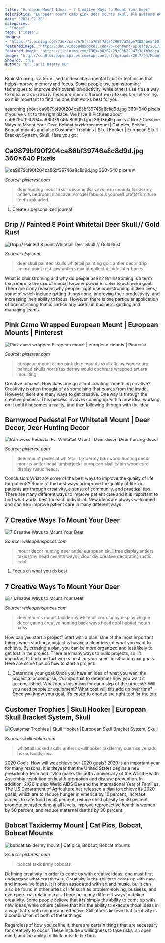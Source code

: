 ```yaml
---
title: "European Mount Ideas ~ 7 Creative Ways To Mount Your Deer"
description: "European mount camo pink deer mounts skull elk awesome euro painted skulls horns taxidermy would cochrans wrapped antlers mounting"
date: "2023-02-20"
categories:
- "ideas"
tags: ["ideas"]
images:
- "https://i.pinimg.com/736x/ca/76/5f/ca765f786f479677d23be78024be5400--deer-mount-ideas-deer-mount-decor.jpg"
featuredImage: "http://cdn0.wideopenspaces.com/wp-content/uploads/2017/04/Mount-1.jpg"
featured_image: "https://i.pinimg.com/736x/00/62/29/00622947238fb3daca1291a28029f1fb.jpg"
image: "http://cdn0.wideopenspaces.com/wp-content/uploads/2017/04/Mount-1.jpg"
ShowToc: true
author: "Dr. Carli Beatty MD"
---
```



Brainstroming is a term used to describe a mental habit or technique that helps improve memory and focus. Some people use brainstroming techniques to improve their overall productivity, while others use it as a way to relax and de-stress. There are many different ways to use brainstroming, so it is important to find the one that works best for you.

	

		
searching about ca9879bf90f204ca86bf39746a8c8d9d.jpg 360×640 pixels # you've visit to the right place. We have 8 Pictures about ca9879bf90f204ca86bf39746a8c8d9d.jpg 360×640 pixels # like 7 Creative Ways to Mount Your Deer, bobcat taxidermy mount | Cat pics, Bobcat, Bobcat mounts and also Customer Trophies | Skull Hooker | European Skull Bracket System, Skull. Here you go:
		
    
## Ca9879bf90f204ca86bf39746a8c8d9d.jpg 360×640 Pixels #

<img loading=lazy src="https://i.pinimg.com/736x/9c/a2/e2/9ca2e2da8147c2c480d3bf007b607f23.jpg" onerror="this.onerror=null;this.src='https://tse4.mm.bing.net/th?id=OIP.4RM2KmfoNw4_5BO4QP-TyAAAAA&amp;pid=15.1';" alt="ca9879bf90f204ca86bf39746a8c8d9d.jpg 360×640 pixels #">

_Source: pinterest.com_

>deer hunting mount skull decor antler cave man mounts taxidermy antlers bedroom mancave remodel fabulous yourself crafts furniture teeth uploaded. 

	

1. Create a personalized journal

    
## Drip // Painted 8 Point Whitetail Deer Skull // Gold Rust

<img loading=lazy src="https://img0.etsystatic.com/030/1/5758730/il_fullxfull.543747258_89el.jpg" onerror="this.onerror=null;this.src='https://tse1.mm.bing.net/th?id=OIP.UW1_rkIG3Xo5r3an05aIEQHaLJ&amp;pid=15.1';" alt="Drip // Painted 8 point Whitetail Deer Skull // Gold Rust">

_Source: etsy.com_

>deer skull painted skulls whitetail painting gold antler decor drip animal point rust cow antlers mount collect decide later bones. 

	

What is brainstroming and why do people use it?
Brainstroming is a term that refers to the use of mental force or power in order to achieve a goal. There are many reasons why people might use brainstroming in their lives, some of which include getting things done, improving their productivity, and increasing their ability to focus. However, there is one particular application of brainstroming that is particularly useful in business: guiding and managing teams.

    
## Pink Camo Wrapped European Mount | European Mounts | Pinterest

<img loading=lazy src="https://s-media-cache-ak0.pinimg.com/736x/79/56/67/795667ed0eacd85344d099a053279d99.jpg" onerror="this.onerror=null;this.src='https://tse2.mm.bing.net/th?id=OIP.JQMkA5iLzGyqItZPD9HW2QHaKX&amp;pid=15.1';" alt="Pink camo wrapped European mount | european mounts | Pinterest">

_Source: pinterest.com_

>european mount camo pink deer mounts skull elk awesome euro painted skulls horns taxidermy would cochrans wrapped antlers mounting. 

	

Creative process: How does one go about creating something creative?
Creativity is often thought of as something that comes from the inside. However, there are many ways to get creative. One way is through the creative process. This process involves coming up with a new idea, working on it until it becomes a reality, and then following through with the idea.

    
## Barnwood Pedestal For Whitetail Mount | Deer Decor, Deer Hunting Decor

<img loading=lazy src="https://i.pinimg.com/736x/ca/76/5f/ca765f786f479677d23be78024be5400--deer-mount-ideas-deer-mount-decor.jpg" onerror="this.onerror=null;this.src='https://tse3.mm.bing.net/th?id=OIP.d3dkdLzkzLsccpzAElEHqgAAAA&amp;pid=15.1';" alt="Barnwood Pedestal For Whitetail Mount | Deer decor, Deer hunting decor">

_Source: pinterest.com_

>deer mount pedestal whitetail taxidermy barnwood hunting decor mounts antler head lumberjocks european skull cabin wood euro display rustic heads. 

	

Conclusion: What are some of the best ways to improve the quality of life for patients?
Some of the best ways to improve the quality of life for patients are through creativity, a sense of community, and practical tips. There are many different ways to improve patient care and it is important to find what works best for each individual. New ideas are always welcomed and can help improve patient care in many different ways.

    
## 7 Creative Ways To Mount Your Deer

<img loading=lazy src="http://cdn0.wideopenspaces.com/wp-content/uploads/2017/04/Mount-1.jpg" onerror="this.onerror=null;this.src='https://tse1.mm.bing.net/th?id=OIP.CscYpWs6oyxdh7NsL85JJAHaNK&amp;pid=15.1';" alt="7 Creative Ways to Mount Your Deer">

_Source: wideopenspaces.com_

>mount decor hunting deer antler european skull tree display antlers taxidermy head mounts ways indoor diy creative decorating rustic cool. 

	

1. Focus on what you do best

    
## 7 Creative Ways To Mount Your Deer

<img loading=lazy src="http://cdn0.wideopenspaces.com/wp-content/uploads/2017/04/Mount-2.jpg" onerror="this.onerror=null;this.src='https://tse3.mm.bing.net/th?id=OIP.zRZg9s283fEY-XjX4lyVawHaLH&amp;pid=15.1';" alt="7 Creative Ways to Mount Your Deer">

_Source: wideopenspaces.com_

>deer mounts mount taxidermy whitetail corn funny display unique decor eating creative hunting buck ways head cool habitat mouth euro. 

	

How can you start a project?
Start with a plan. One of the most important things when starting a project is having a clear idea of what you want to achieve. By creating a plan, you can be more organized and less likely to get lost in the project. There are many ways to build projects, so it’s important to find one that works best for your specific situation and goals. Here are some tips on how to start a project: 
1. Determine your goal: Once you have an idea of what you want the project to accomplish, it’s important to determine how you want it accomplished. What does this mean for each step of the process? Will you need people or equipment? What cost will this add up over time? Once you know your goal, it’s easier to choose the right tool for the job.


    
## Customer Trophies | Skull Hooker | European Skull Bracket System, Skull

<img loading=lazy src="http://www.skullhooker.com/wp-content/gallery/customer-trophies/locked-up.jpeg" onerror="this.onerror=null;this.src='https://tse2.mm.bing.net/th?id=OIP.frtkZv4eEVrUgg4NmUKvyQAAAA&amp;pid=15.1';" alt="Customer Trophies | Skull Hooker | European Skull Bracket System, Skull">

_Source: skullhooker.com_

>whitetail locked skulls antlers skullhooker taxidermy cuernos venado horns taxidermia. 

	

2020 Goals: How will we achieve our 2020 goals?
2020 is an important year for many reasons. It is theyear that the United States begins a new presidential term and it also marks the 50th anniversary of the World Health Assembly resolution on health promotion and disease prevention. In addition, 2020 is also World AIDS Day and the International Year of Families. 
The US Department of Agriculture has released a plan to achieve its 2020 goals, which are to reduce hunger in America by 10 percent, increase access to safe food by 50 percent, reduce child obesity by 30 percent, promote breastfeeding at all levels, improve reproductive health in women by 50 percent, and reduce maternal deaths by 30 percent.

    
## Bobcat Taxidermy Mount | Cat Pics, Bobcat, Bobcat Mounts

<img loading=lazy src="https://i.pinimg.com/736x/00/62/29/00622947238fb3daca1291a28029f1fb.jpg" onerror="this.onerror=null;this.src='https://tse3.mm.bing.net/th?id=OIP._HgRCdV8ijzuk6cigIKHjAHaFX&amp;pid=15.1';" alt="bobcat taxidermy mount | Cat pics, Bobcat, Bobcat mounts">

_Source: pinterest.com_

>bobcat taxidermy bobcats. 

	

Defining creativity
In order to come up with creative ideas, one must first understand what creativity is. Creativity is the ability to come up with new and innovative ideas. It is often associated with art and music, but it can also be found in other areas of life such as problem-solving, business, and even personal relationships.
There are many different ways to define creativity. Some people believe that it is simply the ability to come up with new ideas, while others believe that it is the ability to execute those ideas in a way that is both unique and effective. Still others believe that creativity is a combination of both of these things.

Regardless of how you define it, there are certain things that are necessary for creativity to occur. These include a willingness to take risks, an open mind, and the ability to think outside the box.

